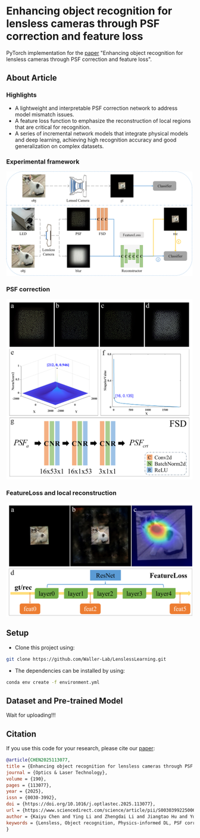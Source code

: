 # Enhancing object recognition for lensless cameras through PSF correction and feature loss

PyTorch implementation for the [paper](https://doi.org/10.1016/j.optlastec.2025.113077) "Enhancing object recognition for lensless cameras through PSF correction and feature loss".

## About Article
### Highlights
- A lightweight and interpretable PSF correction network to address model mismatch issues.
- A feature loss function to emphasize the reconstruction of local regions that are critical for recognition.
- A series of incremental network models that integrate physical models and deep learning, achieving high recognition accuracy and good generalization on complex datasets.

### Experimental framework
<img src="imgs/fig1.png" width="500"/>

### PSF correction
<img src="imgs/fig2.png" width="500"/>

### FeatureLoss and local reconstruction
<img src="imgs/fig3.png" width="500"/>

## Setup
- Clone this project using:
```bash
git clone https://github.com/Waller-Lab/LenslessLearning.git
```
- The dependencies can be installed by using:
```bash
conda env create -f environment.yml
```

## Dataset and Pre-trained Model
Wait for uploading!!!

## Citation
If you use this code for your research, please cite our [paper](https://doi.org/10.1016/j.optlastec.2025.113077):
```BibTeX
@article{CHEN2025113077,
title = {Enhancing object recognition for lensless cameras through PSF correction and feature loss},
journal = {Optics & Laser Technology},
volume = {190},
pages = {113077},
year = {2025},
issn = {0030-3992},
doi = {https://doi.org/10.1016/j.optlastec.2025.113077},
url = {https://www.sciencedirect.com/science/article/pii/S0030399225006681},
author = {Kaiyu Chen and Ying Li and Zhengdai Li and Jiangtao Hu and Youming Guo},
keywords = {Lensless, Object recognition, Physics-informed DL, PSF correction, Feature loss},
}
```
